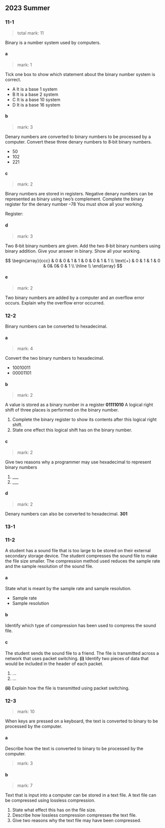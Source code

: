 ## 2023 Summer
### 11-1
> total mark: 11

Binary is a number system used by computers.

#### a
> mark: 1

Tick one box to show which statement about the binary number system is correct.
- A It is a base 1 system
- B It is a base 2 system
- C It is a base 10 system
- D It is a base 16 system

#### b
> mark: 3

Denary numbers are converted to binary numbers to be processed by a computer.
Convert these three denary numbers to 8‑bit binary numbers.
- 50
- 102
- 221 

#### c
> mark: 2

Binary numbers are stored in registers.
Negative denary numbers can be represented as binary using two’s complement.
Complete the binary register for the denary number –78
You must show all your working.

Register: 

#### d
> mark: 3

Two 8‑bit binary numbers are given.
Add the two 8‑bit binary numbers using binary addition.
Give your answer in binary. Show all your working.

$$
\begin{array}{ccc}
 & 0 & 0 & 1 & 1 & 0 & 0 & 1 & 1 \\
\text{+} & 0 & 1 & 1 & 0 & 0& 0& 0 & 1 \\
\hline \\
\end{array}
$$

#### e
> mark: 2

Two binary numbers are added by a computer and an overflow error occurs.
Explain why the overflow error occurred.

### 12-2

Binary numbers can be converted to hexadecimal.
#### a
> mark: 4

Convert the two binary numbers to hexadecimal.
- 10010011
- 00001101

#### b
> mark: 2

A value is stored as a binary number in a register
**01111010**
A logical right shift of three places is performed on the binary number.
1. Complete the binary register to show its contents after this logical right shift.
2. State one effect this logical shift has on the binary number.

#### c
> mark: 2

Give two reasons why a programmer may use hexadecimal to represent binary numbers
1. \___
2. \___

#### d
> mark: 2

Denary numbers can also be converted to hexadecimal.
**301**


### 13-1

### 11-2
A student has a sound file that is too large to be stored on their external secondary storage device. 
The student compresses the sound file to make the file size smaller.
The compression method used reduces the sample rate and the sample resolution of the sound file.
#### a
State what is meant by the sample rate and sample resolution.
- Sample rate
- Sample resolution
#### b
Identify which type of compression has been used to compress the sound file.
#### c
The student sends the sound file to a friend. The file is transmitted across a network that uses packet switching.
**(i)**
Identify two pieces of data that would be included in the header of each packet.
1. ...
2. ...

**(ii)**
Explain how the file is transmitted using packet switching.

### 12-3

> mark: 10

When keys are pressed on a keyboard, the text is converted to binary to be processed by the computer.

#### a
Describe how the text is converted to binary to be processed by the computer.
> mark: 3

#### b
> mark: 7

Text that is input into a computer can be stored in a text file.
A text file can be compressed using lossless compression.

1. State what effect this has on the file size.
2. Describe how lossless compression compresses the text file.
3. Give two reasons why the text file may have been compressed.
